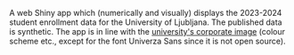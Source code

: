 A web Shiny app which (numerically and visually) displays the 2023-2024 student enrollment data for the University of Ljubljana.
The published data is synthetic.
The app is in line with the [university's corporate image](https://www.uni-lj.si/en/university/press-office/celostna-graficna-podoba) (colour scheme etc., except for the font Univerza Sans since it is not open source).

